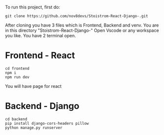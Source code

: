 To run this project, first do:

    git clone https://github.com/nov8devs/Stoistrom-React-Django-.git

After cloning you have 3 files which is Frontend, Backend and venv.
You are in this directory "Stoistrom-React-Django-" Open Vscode or any workspace you like. You have 2 terminal open.

# Frontend - React

    cd frontend
    npm i
    npm run dev

You will have page for react

# Backend - Django

    cd backend
    pip install django-cors-headers pillow
    python manage.py runserver
